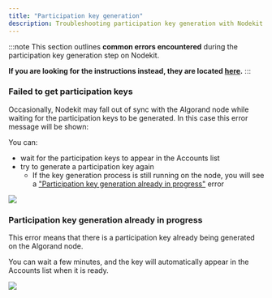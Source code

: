 ```yaml
---
title: "Participation key generation"
description: Troubleshooting participation key generation with Nodekit
---
```


:::note
This section outlines **common errors encountered** during the participation key generation step on Nodekit.

**If you are looking for the instructions instead, they are located [here](/guides/30-generate-participation-keys).**
:::

### Failed to get participation keys

Occasionally, Nodekit may fall out of sync with the Algorand node while waiting for the participation keys to be generated. In this case this error message will be shown:

You can:

- wait for the participation keys to appear in the Accounts list
- try to generate a participation key again
  - If the key generation process is still running on the node, you will see a ["Participation key generation already in progress"](#participation-key-generation-already-in-progress) error

![](/assets/nodekit-error-keygen-failed.png)

### Participation key generation already in progress

This error means that there is a participation key already being generated on the Algorand node.

You can wait a few minutes, and the key will automatically appear in the Accounts list when it is ready.

![](/assets/nodekit-error-keygen-already.png)
